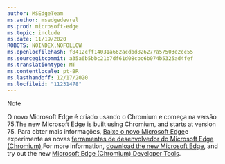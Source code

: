 ```yaml
---
author: MSEdgeTeam
ms.author: msedgedevrel
ms.prod: microsoft-edge
ms.topic: include
ms.date: 11/19/2020
ROBOTS: NOINDEX,NOFOLLOW
ms.openlocfilehash: f8412cff14031a662acdbd826277a57503e2cc55
ms.sourcegitcommit: a35a6b5bbc21b7df61d08cbc6b074b5325ad4fef
ms.translationtype: MT
ms.contentlocale: pt-BR
ms.lasthandoff: 12/17/2020
ms.locfileid: "11231478"
---
```

> [!NOTE]
> <span data-ttu-id="c92cd-101">O novo Microsoft Edge é criado usando o Chromium e começa na versão 75.</span><span class="sxs-lookup"><span data-stu-id="c92cd-101">The new Microsoft Edge is built using Chromium, and starts at version 75.</span></span>  <span data-ttu-id="c92cd-102">Para obter mais informações, [Baixe o novo Microsoft Edge][MicrosoftNewEdge]e experimente as novas [ferramentas de desenvolvedor do Microsoft Edge (Chromium)][DevtoolsGuideChromium].</span><span class="sxs-lookup"><span data-stu-id="c92cd-102">For more information, [download the new Microsoft Edge][MicrosoftNewEdge], and try out the new [Microsoft Edge (Chromium) Developer Tools][DevtoolsGuideChromium].</span></span>  

<!-- links -->  

[DevtoolsGuideChromium]: /microsoft-edge/devtools-guide-chromium "Ferramentas de desenvolvedor do Microsoft Edge (Chromium)"  

[MicrosoftNewEdge]: https://www.microsoft.com/edge "Baixar novo navegador Microsoft Edge"  
